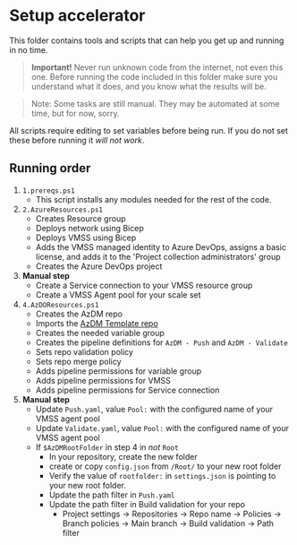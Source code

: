 # Setup accelerator

This folder contains tools and scripts that can help you get up and running in no time.

> **Important!** Never run unknown code from the internet, not even this one. Before running the code included in this folder make sure you understand what it does, and you know what the results will be.

> Note: Some tasks are still manual. They may be automated at some time, but for now, sorry.

All scripts require editing to set variables before being run. If you do not set these before running it _will not work_.

## Running order 

1. `1.prereqs.ps1`
    - This script installs any modules needed for the rest of the code.
2. `2.AzureResources.ps1`
    - Creates Resource group
    - Deploys network using Bicep
    - Deploys VMSS using Bicep
    - Adds the VMSS managed identity to Azure DevOps, assigns a basic license, and adds it to the 'Project collection administrators' group
    - Creates the Azure DevOps project
3. **Manual step**
    - Create a Service connection to your VMSS resource group
    - Create a VMSS Agent pool for your scale set
4. `4.AzDOResources.ps1`
    - Creates the AzDM repo
    - Imports the [AzDM Template repo](https://github.com/AZDOPS/AzDMTemplate)
    - Creates the needed variable group
    - Creates the pipeline definitions for `AzDM - Push` and `AzDM - Validate`
    - Sets repo validation policy
    - Sets repo merge policy
    - Adds pipeline permissions for variable group 
    - Adds pipeline permissions for VMSS 
    - Adds pipeline permissions for Service connection
5. **Manual step**
    - Update `Push.yaml`, value `Pool:` with the configured name of your VMSS agent pool
    - Update `Validate.yaml`, value `Pool:` with the configured name of your VMSS agent pool
    - If `$AzDMRootFolder` in step 4 in _not_ `Root`
        - In your repository, create the new folder
        - create or copy `config.json` from `/Root/` to your new root folder
        - Verify the value of `rootfolder:` in `settings.json` is pointing to your new root folder.
        - Update the path filter in `Push.yaml`
        - Update the path filter in Build validation for your repo
            - Project settings -> Repositories -> Repo name -> Policies -> Branch policies -> Main branch -> Build validation -> Path filter
